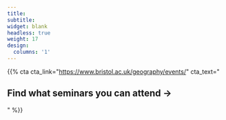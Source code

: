 ```yaml
---
title:
subtitle:
widget: blank
headless: true
weight: 17
design:
  columns: '1'
---
```


{{% cta cta_link="https://www.bristol.ac.uk/geography/events/" cta_text="<h2>Find what seminars you can attend →</h2>" %}}
